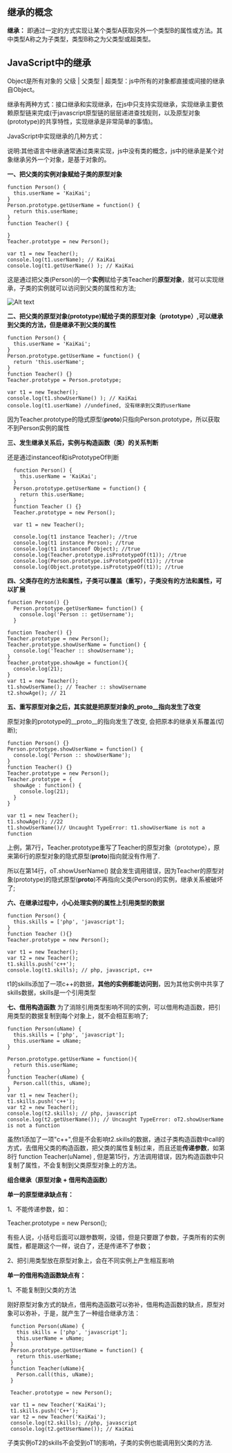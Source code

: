 ## 继承的概念

**继承：** 即通过一定的方式实现让某个类型A获取另外一个类型B的属性或方法。其中类型A称之为子类型，类型B称之为父类型或超类型。


## JavaScript中的继承
  
  Object是所有对象的 父级 | 父类型 | 超类型：js中所有的对象都直接或间接的继承自Object。
  
  继承有两种方式：接口继承和实现继承，在js中只支持实现继承，实现继承主要依赖原型链来完成(于javascript原型链的层层递进查找规则，以及原型对象(prototype)的共享特性，实现继承是非常简单的事情)。
  
  JavaScript中实现继承的几种方式：
  
  说明:其他语言中继承通常通过类来实现，js中没有类的概念，js中的继承是某个对象继承另外一个对象，是基于对象的。
  
  **一、把父类的实例对象赋给子类的原型对象**
  ```
  function Person() {
    this.userName = 'KaiKai';
  }
  Person.prototype.getUserName = function() {
    return this.userName;
  }
  function Teacher() {
  
  }
  Teacher.prototype = new Person();
  
  var t1 = new Teacher();
  console.log(t1.userName); // KaiKai
  console.log(t1.getUserName() ); // KaiKai
  ```
  
  这是通过把父类(Person)的一个**实例**赋给子类Teacher的**原型对象**，就可以实现继承，子类的实例就可以访问到父类的属性和方法;
  
  
  ![Alt text](https://images2017.cnblogs.com/blog/253192/201708/253192-20170827112655168-1905643207.png)
  
 
  **二、把父类的原型对象(prototype)赋给子类的原型对象（prototype）,可以继承到父类的方法，但是继承不到父类的属性**
  ```
  function Person() {
    this.userName = 'KaiKai';
  }
  Person.prototype.getUserName = function() {
    return 'this.userName';
  }
  function Teacher() {}
  Teacher.prototype = Person.prototype;
  
  var t1 = new Teacher();
  console.log(t1.showUserName() ); // KaiKai
  console.log(t1.userName) //undefined, 没有继承到父类的userName
  ```
  
  因为Teacher.prototype的隐式原型(__proto__)只指向Person.prototype，所以获取不到Person实例的属性
  
  **三、发生继承关系后，实例与构造函数（类）的关系判断**
  
  还是通过instanceof和isPrototypeOf判断
  
  ```
    function Person() {
      this.userName = 'KaiKai';
    }
    Person.prototype.getUserName = function() {
      return this.userName;
    }
    function Teacher () {}
    Teacher.prototype = new Person();
    
    var t1 = new Teacher();
    
    console.log(t1 instance Teacher); //true
    console.log(t1 instance Person); //true
    console.log(t1 instanceof Object); //true
    console.log(Teacher.prototype.isPrototypeOf(t1)); //true
    console.log(Person.prototype.isPrototypeOf(t1)); //true
    console.log(Object.prototype.isPrototypeOf(t1)); //true
  ```
  
  **四、父类存在的方法和属性，子类可以覆盖（重写），子类没有的方法和属性，可以扩展**
  ```
  function Person() {}
    Person.prototype.getUserName= function() {
      console.log('Person :: getUsername');
    }
    
  function Teacher() {}
  Teacher.prototype = new Person();
  Teacher.prototype.showUserName = function() {
    console.log('Teacher :: showUsername');
  }
  Teacher.prototype.showAge = function(){
    console.log(21);
  }
  var t1 = new Teacher();
  t1.showUserName(); // Teacher :: showUsername
  t2.showAge(); // 21
  
  ```
  
  **五、重写原型对象之后，其实就是把原型对象的_proto__指向发生了改变**
  
  原型对象的prototype的__proto__的指向发生了改变, 会把原本的继承关系覆盖(切断);
  
  ```
  function Person() {}
  Person.prototype.showUserName = function() {
    console.log('Person :: showUserName');
  }
  function Teacher() {}
  Teacher.prototype = new Person();
  Teacher.prototype = {
    showAge : function() {
      console.log(21);
    }
  }
  
  var t1 = new Teacher();
  t1.showAge(); //22
  t1.showUserName()// Uncaught TypeError: t1.showUserName is not a function
  ```
  
  上例，第7行，Teacher.prototype重写了Teacher的原型对象（prototype），原来第6行的原型对象的隐式原型(__proto__)指向就没有作用了.

  所以在第14行，oT.showUserName() 就会发生调用错误，因为Teacher的原型对象(prototype)的隐式原型(__proto__)不再指向父类(Person)的实例，继承关系被破坏了;
  
  **六、在继承过程中，小心处理实例的属性上引用类型的数据**
  
  ```
  function Person() {
    this.skills = ['php', 'javascript'];
  }
  function Teacher (){}
  Teacher.prototype = new Person();
  
  var t1 = new Teacher();
  var t2 = new Teacher();
  t1.skills.push('c++');
  console.log(t1.skills); // php, javascript, c++
  ```
  t1的skills添加了一项c++的数据，**其他的实例都能访问到**，因为其他实例中共享了skills数据，skills是一个引用类型
  
  
  **七、借用构造函数**
  为了消除引用类型影响不同的实例，可以借用构造函数，把引用类型的数据复制到每个对象上，就不会相互影响了;
  
  ```
  function Person(uName) {
    this.skills = ['php', 'javascript'];
    this.userName = uName;
  }
  
  Person.prototype.getUserName = function(){
    return this.userName;
  }
  function Teacher(uName) {
    Person.call(this, uName);
  } 
  var t1 = new Teacher();
  t1.skills.push('c++');
  var t2 = new Teacher();
  console.log(t2.skills); // php, javascript
  console.log(t2.getUserName()); // Uncaught TypeError: oT2.showUserName is not a function
  ```
  
  虽然t1添加了一项"c++",但是不会影响t2.skills的数据，通过子类构造函数中call的方式，去借用父类的构造函数，把父类的属性复制过来，而且还能**传递参数**，如第8行 function Teacher(uName) , 但是第15行，方法调用错误，因为构造函数中只复制了属性，不会复制到父类原型对象上的方法。
  
  **组合继承（原型对象 + 借用构造函数）**
  
  **单一的原型继承缺点有：**
  
  1、不能传递参数，如：
  
  Teacher.prototype = new Person();
  
  有些人说，小括号后面可以跟参数啊，没错，但是只要跟了参数，子类所有的实例属性，都是跟这个一样，说白了，还是传递不了参数；
  
  2、把引用类型放在原型对象上，会在不同实例上产生相互影响
 

  **单一的借用构造函数缺点有：**
  
  1、不能复制到父类的方法
  
  刚好原型对象方式的缺点，借用构造函数可以弥补，借用构造函数的缺点，原型对象可以弥补，于是，就产生了一种组合继承方法：
  
  
 ```
  function Person(uName) {
    this skills = ['php', 'javascript'];
    this.userName = uName;
  }
  Person.prototype.getUserName = function() {
    return this.userName;
  }
  function Teacher(uName){
    Person.call(this, uName);
  }
  
  Teacher.prototype = new Person();
  
  var t1 = new Teacher('KaiKai');
  t1.skills.push('C++');
  var t2 = new Teacher('KaiKai');
  console.log(t2.skills); //php, javascript
  console.log(t2.getUserName()); // KaiKai
 ```
 
 子类实例oT2的skills不会受到oT1的影响，子类的实例也能调用到父类的方法.
